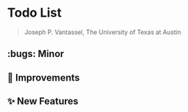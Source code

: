 # Todo List

> Joseph P. Vantassel, The University of Texas at Austin

## :bugs: Minor

## :hammer: Improvements

## :sparkles: New Features
